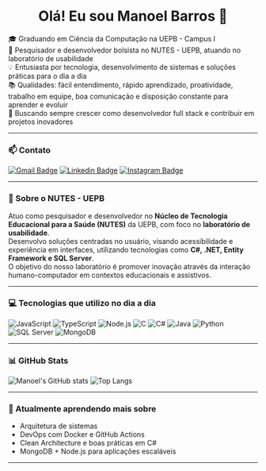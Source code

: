 <h1 align="center">Olá! Eu sou Manoel Barros 👋</h1>

🎓 Graduando em Ciência da Computação na UEPB - Campus I  
🔬 Pesquisador e desenvolvedor bolsista no NUTES - UEPB, atuando no laboratório de usabilidade  
💡 Entusiasta por tecnologia, desenvolvimento de sistemas e soluções práticas para o dia a dia  
📚 Qualidades: fácil entendimento, rápido aprendizado, proatividade, trabalho em equipe, boa comunicação e disposição constante para aprender e evoluir  
🚀 Buscando sempre crescer como desenvolvedor full stack e contribuir em projetos inovadores  

---

### 📫 Contato
[![Gmail Badge](https://img.shields.io/badge/-manoelneto400@gmail.com-c14438?style=flat-square&logo=Gmail&logoColor=white)](mailto:manoelneto400@gmail.com)
[![Linkedin Badge](https://img.shields.io/badge/-Manoel%20Barros-blue?style=flat-square&logo=Linkedin&logoColor=white&link=https://www.linkedin.com/in/manoel-barros-892867243/)](https://www.linkedin.com/in/manoel-barros-892867243/)
[![Instagram Badge](https://img.shields.io/badge/-@m.barros3-E4405F?style=flat-square&logo=instagram&logoColor=white)](https://instagram.com/m.barros3)

---

### 🧪 Sobre o NUTES - UEPB

Atuo como pesquisador e desenvolvedor no **Núcleo de Tecnologia Educacional para a Saúde (NUTES)** da UEPB, com foco no **laboratório de usabilidade**.  
Desenvolvo soluções centradas no usuário, visando acessibilidade e experiência em interfaces, utilizando tecnologias como **C#, .NET, Entity Framework e SQL Server**.  
O objetivo do nosso laboratório é promover inovação através da interação humano-computador em contextos educacionais e assistivos.

---

### 💻 Tecnologias que utilizo no dia a dia

![JavaScript](https://img.shields.io/badge/JavaScript-F7DF1E?style=flat-square&logo=javascript&logoColor=black)
![TypeScript](https://img.shields.io/badge/TypeScript-007ACC?style=flat-square&logo=typescript&logoColor=white)
![Node.js](https://img.shields.io/badge/Node.js-339933?style=flat-square&logo=node.js&logoColor=white)
![C](https://img.shields.io/badge/C-00599C?style=flat-square&logo=c&logoColor=white)
![C#](https://img.shields.io/badge/C%23-239120?style=flat-square&logo=c-sharp&logoColor=white)
![Java](https://img.shields.io/badge/Java-red?style=flat-square&logo=java)
![Python](https://img.shields.io/badge/Python-3776AB?style=flat-square&logo=python&logoColor=white)
![SQL Server](https://img.shields.io/badge/SQL_Server-CC2927?style=flat-square&logo=microsoft-sql-server&logoColor=white)
![MongoDB](https://img.shields.io/badge/MongoDB-47A248?style=flat-square&logo=mongodb&logoColor=white)

---

### 📊 GitHub Stats

![Manoel's GitHub stats](https://github-readme-stats.vercel.app/api?username=ManoelBarros&show_icons=true&theme=radical)
![Top Langs](https://github-readme-stats.vercel.app/api/top-langs/?username=ManoelBarros&layout=compact&theme=radical)

---

### 🌱 Atualmente aprendendo mais sobre
- Arquitetura de sistemas
- DevOps com Docker e GitHub Actions
- Clean Architecture e boas práticas em C#
- MongoDB + Node.js para aplicações escaláveis

---


